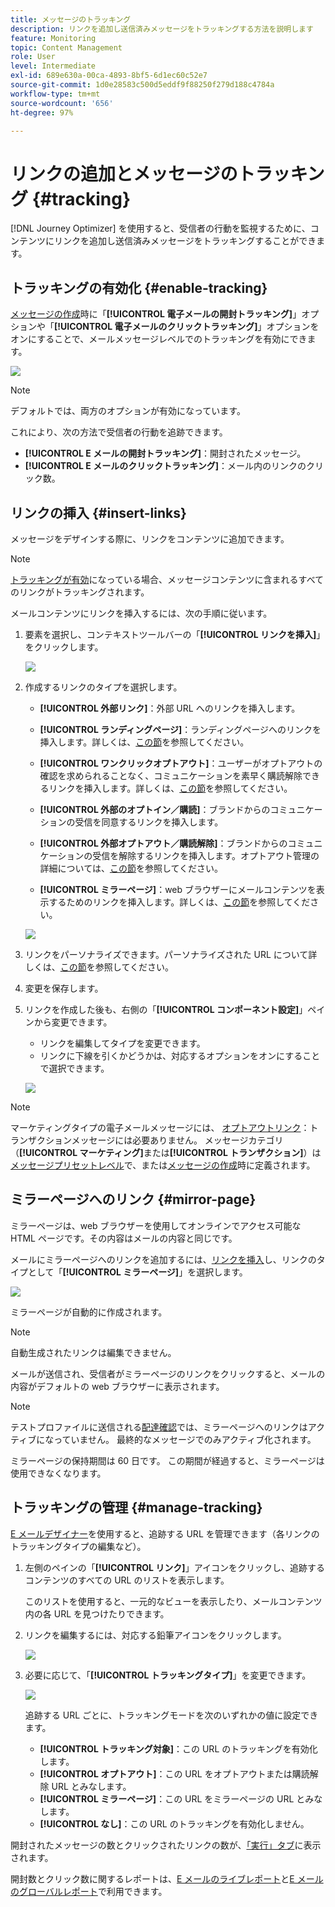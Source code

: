 ```yaml
---
title: メッセージのトラッキング
description: リンクを追加し送信済みメッセージをトラッキングする方法を説明します
feature: Monitoring
topic: Content Management
role: User
level: Intermediate
exl-id: 689e630a-00ca-4893-8bf5-6d1ec60c52e7
source-git-commit: 1d0e28583c500d5eddf9f88250f279d188c4784a
workflow-type: tm+mt
source-wordcount: '656'
ht-degree: 97%

---
```


# リンクの追加とメッセージのトラッキング {#tracking}

[!DNL Journey Optimizer] を使用すると、受信者の行動を監視するために、コンテンツにリンクを追加し送信済みメッセージをトラッキングすることができます。

## トラッキングの有効化 {#enable-tracking}

[メッセージの作成](../messages/get-started-content.md)時に「**[!UICONTROL 電子メールの開封トラッキング]**」オプションや「**[!UICONTROL 電子メールのクリックトラッキング]**」オプションをオンにすることで、メールメッセージレベルでのトラッキングを有効にできます。

![](assets/message-tracking.png)

>[!NOTE]
>
>デフォルトでは、両方のオプションが有効になっています。

これにより、次の方法で受信者の行動を追跡できます。

* **[!UICONTROL E メールの開封トラッキング]**：開封されたメッセージ。
* **[!UICONTROL E メールのクリックトラッキング]**：メール内のリンクのクリック数。

## リンクの挿入 {#insert-links}

メッセージをデザインする際に、リンクをコンテンツに追加できます。

>[!NOTE]
>
>[トラッキングが有効](#enable-tracking)になっている場合、メッセージコンテンツに含まれるすべてのリンクがトラッキングされます。

メールコンテンツにリンクを挿入するには、次の手順に従います。

1. 要素を選択し、コンテキストツールバーの「**[!UICONTROL リンクを挿入]**」をクリックします。

   ![](assets/message-tracking-insert-link.png)

1. 作成するリンクのタイプを選択します。

   * **[!UICONTROL 外部リンク]**：外部 URL へのリンクを挿入します。

   * **[!UICONTROL ランディングページ]**：ランディングページへのリンクを挿入します。詳しくは、[この節](../landing-pages/get-started-lp.md)を参照してください。

   * **[!UICONTROL ワンクリックオプトアウト]**：ユーザーがオプトアウトの確認を求められることなく、コミュニケーションを素早く購読解除できるリンクを挿入します。詳しくは、[この節](../messages/consent.md#one-click-opt-out)を参照してください。

   * **[!UICONTROL 外部のオプトイン／購読]**：ブランドからのコミュニケーションの受信を同意するリンクを挿入します。

   * **[!UICONTROL 外部オプトアウト／購読解除]**：ブランドからのコミュニケーションの受信を解除するリンクを挿入します。オプトアウト管理の詳細については、[この節](../messages/consent.md#opt-out-management)を参照してください。

   * **[!UICONTROL ミラーページ]**：web ブラウザーにメールコンテンツを表示するためのリンクを挿入します。詳しくは、[この節](#mirror-page)を参照してください。

   ![](assets/message-tracking-links.png)

1. リンクをパーソナライズできます。パーソナライズされた URL について詳しくは、[この節](../personalization/personalization-syntax.md#perso-urls)を参照してください。

1. 変更を保存します。

1. リンクを作成した後も、右側の「**[!UICONTROL コンポーネント設定]**」ペインから変更できます。


   * リンクを編集してタイプを変更できます。
   * リンクに下線を引くかどうかは、対応するオプションをオンにすることで選択できます。

   ![](assets/message-tracking-link-settings.png)

>[!NOTE]
>
>マーケティングタイプの電子メールメッセージには、 [オプトアウトリンク](../messages/consent.md#opt-out-management)：トランザクションメッセージには必要ありません。 メッセージカテゴリ（**[!UICONTROL マーケティング]**&#x200B;または&#x200B;**[!UICONTROL トランザクション]**）は[メッセージプリセットレベル](../configuration/message-presets.md#email-type)で、または[メッセージの作成](../messages/get-started-content.md#create-new-message)時に定義されます。

## ミラーページへのリンク {#mirror-page}

ミラーページは、web ブラウザーを使用してオンラインでアクセス可能な HTML ページです。その内容はメールの内容と同じです。

メールにミラーページへのリンクを追加するには、[リンクを挿入](#insert-links)し、リンクのタイプとして「**[!UICONTROL ミラーページ]**」を選択します。

![](assets/message-tracking-mirror-page.png)

ミラーページが自動的に作成されます。

>[!NOTE]
>
>自動生成されたリンクは編集できません。

メールが送信され、受信者がミラーページのリンクをクリックすると、メールの内容がデフォルトの web ブラウザーに表示されます。

>[!NOTE]
>
>テストプロファイルに送信される[配達確認](preview.md#send-proofs)では、ミラーページへのリンクはアクティブになっていません。 最終的なメッセージでのみアクティブ化されます。

ミラーページの保持期間は 60 日です。 この期間が経過すると、ミラーページは使用できなくなります。

## トラッキングの管理 {#manage-tracking}

[E メールデザイナー](create-email-content.md)を使用すると、追跡する URL を管理できます（各リンクのトラッキングタイプの編集など）。

1. 左側のペインの「**[!UICONTROL リンク]**」アイコンをクリックし、追跡するコンテンツのすべての URL のリストを表示します。


   このリストを使用すると、一元的なビューを表示したり、メールコンテンツ内の各 URL を見つけたりできます。

1. リンクを編集するには、対応する鉛筆アイコンをクリックします。

   ![](assets/message-tracking-edit-links.png)

1. 必要に応じて、「**[!UICONTROL トラッキングタイプ]**」を変更できます。

   ![](assets/message-tracking-edit-a-link.png)

   追跡する URL ごとに、トラッキングモードを次のいずれかの値に設定できます。

   * **[!UICONTROL トラッキング対象]**：この URL のトラッキングを有効化します。
   * **[!UICONTROL オプトアウト]**：この URL をオプトアウトまたは購読解除 URL とみなします。
   * **[!UICONTROL ミラーページ]**：この URL をミラーページの URL とみなします。
   * **[!UICONTROL なし]**：この URL のトラッキングを有効化しません。<!--This information is saved: if the URL appears again in a future message, its tracking is automatically deactivated.-->

開封されたメッセージの数とクリックされたリンクの数が、[「実行」タブ](../reports/message-monitoring.md)に表示されます。

開封数とクリック数に関するレポートは、[E メールのライブレポート](../reports/email-live-report.md)と[E メールのグローバルレポート](../reports/email-global-report.md)で利用できます。
